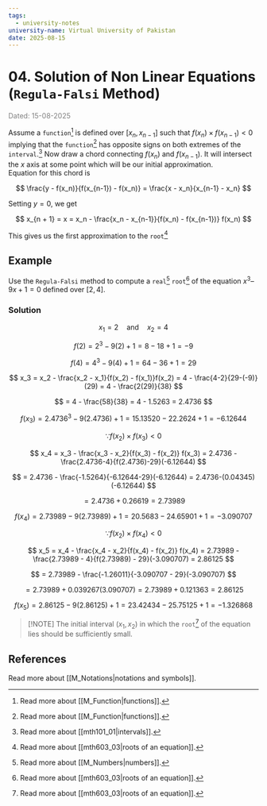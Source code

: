 ```yaml
---
tags:
  - university-notes
university-name: Virtual University of Pakistan
date: 2025-08-15
---
```


# 04. Solution of Non Linear Equations (`Regula-Falsi` Method)

<span style="color: gray;">Dated: 15-08-2025</span>

Assume a `function`[^1] is defined over $[x_n, x_{n - 1}]$ such that $f(x_n) \times f(x_{n - 1}) < 0$ implying that the `function`[^1] has opposite signs on both extremes of the `interval`.[^2] Now draw a chord connecting $f(x_n)$ and $f(x_{n - 1})$. It will intersect the $x$ axis at some point which will be our initial approximation.  
Equation for this chord is

$$
\frac{y - f(x_n)}{f(x_{n-1}) - f(x_n)} = \frac{x - x_n}{x_{n-1} - x_n}
$$

Setting $y = 0$, we get

$$
x_{n + 1} = x = x_n - \frac{x_n - x_{n-1}}{f(x_n) - f(x_{n-1})} f(x_n)
$$

This gives us the first approximation to the `root`[^3] 

## Example

Use the `Regula-Falsi` method to compute a `real`[^4] `root`[^3] of the equation $x^3 – 9x + 1 = 0$ defined over $[2, 4]$.

### Solution

$$x_1 = 2 \quad \text{and} \quad x_2 = 4$$

$$
f(2) = 2^3 - 9(2) + 1 = 8 - 18 + 1 = -9
$$

$$
f(4) = 4^3 - 9(4) + 1 = 64 - 36 + 1 = 29
$$

$$
x_3 = x_2 - \frac{x_2 - x_1}{f(x_2) - f(x_1)}f(x_2) = 4 - \frac{4-2}{29-(-9)}(29) = 4 - \frac{2(29)}{38}
$$

$$
= 4 - \frac{58}{38} = 4 - 1.5263 = 2.4736
$$

$$f (x_3) = 2.4736^3 - 9(2.4736) + 1 = 15.13520-22.2624 + 1 = -6.12644$$

$$\because f(x_2) \times f(x_3) < 0$$

$$
x_4 = x_3 - \frac{x_3 - x_2}{f(x_3) - f(x_2)} f(x_3) = 2.4736 - \frac{2.4736-4}{f(2.4736)-29}(-6.12644)
$$

$$
= 2.4736 - \frac{-1.5264}{-6.12644-29}(-6.12644) = 2.4736-(0.04345)(-6.12644)
$$

$$
= 2.4736 + 0.26619 = 2.73989
$$

$$f (x_4) = 2.73989 - 9(2.73989) + 1=20.5683-24.65901+1 =- 3. 090707$$

$$\because f(x_2) \times f(x_4) < 0$$

$$
x_5 = x_4 - \frac{x_4 - x_2}{f(x_4) - f(x_2)} f(x_4) = 2.73989 - \frac{2.73989 - 4}{f(2.73989) - 29}(-3.090707) = 2.86125
$$

$$
= 2.73989 - \frac{-1.26011}{-3.090707 - 29}(-3.090707)
$$

$$
= 2.73989 + 0.039267(3.090707) = 2.73989 + 0.121363 = 2.86125
$$

$$
f(x_5) = 2.86125 - 9(2.86125) + 1=23.42434-25.75125+1= -1.326868
$$

> [!NOTE] The initial interval $(x_1, x_2)$ in which the `root`[^3] of the equation lies should be sufficiently small.

## References

Read more about [[M_Notations|notations and symbols]].

[^1]: Read more about [[M_Function|functions]].
[^2]: Read more about [[mth101_01|intervals]].
[^3]: Read more about [[mth603_03|roots of an equation]].
[^4]: Read more about [[M_Numbers|numbers]].